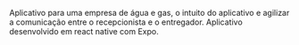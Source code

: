 Aplicativo para uma empresa de água e gas, o intuito do aplicativo e agilizar a comunicação entre o recepcionista e o entregador.
Aplicativo desenvolvido em react native com Expo.

